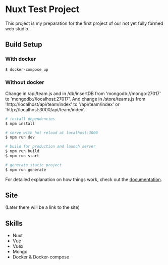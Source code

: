# Nuxt Test Project
This project is my preparation for the first project of our not yet fully formed web studio.

## Build Setup

### With docker

```bash
$ docker-compose up
```

### Without docker

Change in /api/team.js and in /db/insertDB from 'mongodb://mongo:27017' to 'mongodb://localhost:27017'.
And change in /store/teams.js from 'http://localhost/api/team/index' to '/api/team/index' or 'http://localhost:3000/api/team/index'.

```bash
# install dependencies
$ npm install

# serve with hot reload at localhost:3000
$ npm run dev

# build for production and launch server
$ npm run build
$ npm run start

# generate static project
$ npm run generate
```

For detailed explanation on how things work, check out the [documentation](https://nuxtjs.org).

## Site
(Later there will be a link to the site)

## Skills
- Nuxt
- Vue
- Vuex
- Mongo
- Docker & Docker-compose
